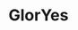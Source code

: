 ---
layout: single-rating-store
title: GlorYes
description: 
year: 2014
delivery: по РФ от 2000 руб.
url-ad: https://ad.admitad.com/g/gmq0pt45dsbaaff9d7ddc4f89687f1/
assortment: игрушки, средства гигиены.
discounts: Скидки до 10%
image: /assets/banners/banner-b1cae166d55980118b923012b42ccbd8.jpg
---